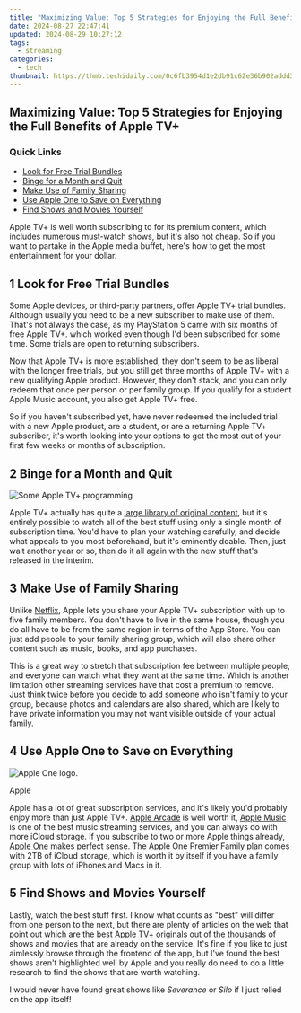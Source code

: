 ```yaml
---
title: "Maximizing Value: Top 5 Strategies for Enjoying the Full Benefits of Apple TV+"
date: 2024-08-27 22:47:41
updated: 2024-08-29 10:27:12
tags:
  - streaming
categories:
  - tech
thumbnail: https://thmb.techidaily.com/0c6fb3954d1e2db91c62e36b902addd3def785021471d7305b2b7e3d9392a35c.jpg
---
```


## Maximizing Value: Top 5 Strategies for Enjoying the Full Benefits of Apple TV+

### Quick Links

* [Look for Free Trial Bundles](https://some-techniques.techidaily.com/new-ignite-passion-a-selection-of-10-invigorating-films/)
* [Binge for a Month and Quit](https://screen-activity-recording.techidaily.com/in-2024-mc-homestead-architectural-wonders/)
* [Make Use of Family Sharing](https://twitter-clips.techidaily.com/updated-in-2024-integrate-insta-tweet-and-snap-a-comprehensive-guide/)
* [Use Apple One to Save on Everything](https://screen-sharing-recording.techidaily.com/updated-2024-approved-mastering-googles-speech-to-text-conversion-techniques/)
* [Find Shows and Movies Yourself](https://techtrends.techidaily.com/discovering-the-admirers-tracking-views-on-your-instagram-posts/)

 Apple TV+ is well worth subscribing to for its premium content, which includes numerous must-watch shows, but it's also not cheap. So if you want to partake in the Apple media buffet, here's how to get the most entertainment for your dollar.

## 1  Look for Free Trial Bundles 

 Some Apple devices, or third-party partners, offer Apple TV+ trial bundles. Although usually you need to be a new subscriber to make use of them. That's not always the case, as my PlayStation 5 came with six months of free Apple TV+. which worked even though I'd been subscribed for some time. Some trials are open to returning subscribers.

 Now that Apple TV+ is more established, they don't seem to be as liberal with the longer free trials, but you still get three months of Apple TV+ with a new qualifying Apple product. However, they don't stack, and you can only redeem that once per person or per family group. If you qualify for a student Apple Music account, you also get Apple TV+ free.

 So if you haven't subscribed yet, have never redeemed the included trial with a new Apple product, are a student, or are a returning Apple TV+ subscriber, it's worth looking into your options to get the most out of your first few weeks or months of subscription.

## 2  Binge for a Month and Quit 

![Some Apple TV+ programming](https://static1.howtogeekimages.com/wordpress/wp-content/uploads/2021/12/apple_tv_plus.png) 

 Apple TV+ actually has quite a [large library of original content](https://fox-links.techidaily.com/2024-approved-streamlined-transcoding-xml-and-ttml-into-professional-srt/), but it's entirely possible to watch all of the best stuff using only a single month of subscription time. You'd have to plan your watching carefully, and decide what appeals to you most beforehand, but it's eminently doable. Then, just wait another year or so, then do it all again with the new stuff that's released in the interim.

## 3  Make Use of Family Sharing 

 Unlike [Netflix](https://facebook-record-videos.techidaily.com/updated-unlock-the-magic-of-capturing-youtube-content-the-no-cost-way/), Apple lets you share your Apple TV+ subscription with up to five family members. You don't have to live in the same house, though you do all have to be from the same region in terms of the App Store. You can just add people to your family sharing group, which will also share other content such as music, books, and app purchases.

 This is a great way to stretch that subscription fee between multiple people, and everyone can watch what they want at the same time. Which is another limitation other streaming services have that cost a premium to remove. Just think twice before you decide to add someone who isn't family to your group, because photos and calendars are also shared, which are likely to have private information you may not want visible outside of your actual family.

## 4  Use Apple One to Save on Everything 

![Apple One logo.](https://static1.howtogeekimages.com/wordpress/wp-content/uploads/2024/08/apple-one-logo.png) 

Apple

 Apple has a lot of great subscription services, and it's likely you'd probably enjoy more than just Apple TV+. [Apple Arcade](https://fox-cloud.techidaily.com/2024-approved-top-7-nft-generators-to-turn-your-artwork-into-nfts/) is well worth it, [Apple Music](https://ios-pokemon-go.techidaily.com/most-asked-questions-about-pokemon-go-battle-league-rewards-on-apple-iphone-13-pro-max-drfone-by-drfone-virtual-ios/) is one of the best music streaming services, and you can always do with more iCloud storage. If you subscribe to two or more Apple things already, [Apple One](https://facebook-record-videos.techidaily.com/new-elevate-video-content-with-proven-strategies-for-youtube-shorts-growth-for-2024/) makes perfect sense. The Apple One Premier Family plan comes with 2TB of iCloud storage, which is worth it by itself if you have a family group with lots of iPhones and Macs in it.

## 5  Find Shows and Movies Yourself 

 Lastly, watch the best stuff first. I know what counts as "best" will differ from one person to the next, but there are plenty of articles on the web that point out which are the best [Apple TV+ originals](https://digital-screen-recording.techidaily.com/updated-conquer-windows-10-a-mov-filming-masterclass-for-2024/) out of the thousands of shows and movies that are already on the service. It's fine if you like to just aimlessly browse through the frontend of the app, but I've found the best shows aren't highlighted well by Apple and you really do need to do a little research to find the shows that are worth watching.

 I would never have found great shows like _Severance_ or _Silo_ if I just relied on the app itself!

<ins class="adsbygoogle"
     style="display:block"
     data-ad-format="autorelaxed"
     data-ad-client="ca-pub-7571918770474297"
     data-ad-slot="1223367746"></ins>



<ins class="adsbygoogle"
     style="display:block"
     data-ad-client="ca-pub-7571918770474297"
     data-ad-slot="8358498916"
     data-ad-format="auto"
     data-full-width-responsive="true"></ins>
